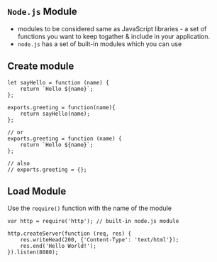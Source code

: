 ## `Node.js` Module
* modules to be considered same as JavaScript libraries - a set of functions you want to keep togather & include in your application.
* `node.js` has a set of built-in modules which you can use

## Create module
```
let sayHello = function (name) {
    return `Hello ${name}`;
};

exports.greeting = function(name){
    return sayHello(name);
};

// or
exports.greeting = function (name) {
    return `Hello ${name}`;
};

// also
// exports.greeting = {};
```

## Load Module
Use the `require()` function with the name of the module
```
var http = require('http'); // built-in node.js module

http.createServer(function (req, res) {
    res.writeHead(200, {'Content-Type': 'text/html'});
    res.end('Hello World!');
}).listen(8080);
```
